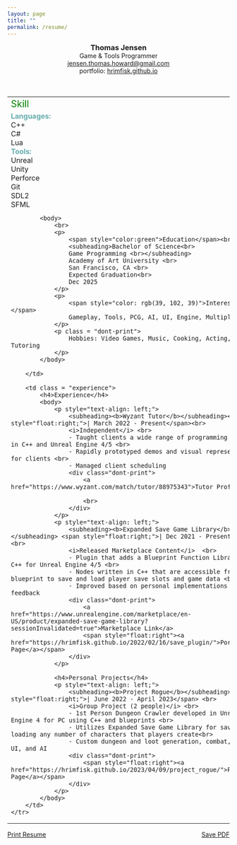 ```yaml
---
layout: page
title: ""
permalink: /resume/
---
```


<!--<object data="/assets/resume.pdf" width="100%" height="600"></object>-->
<style>
h3
{
    margin: 0px;
}
h4
{
    text-align: center;
    color: green;
}
.skill
{
    color: green;
    font-size: 16pt;
    margin-bottom: 5px;
}
table.skill
{
    border: 0px solid black;
}
td.experience
{
    padding-left: 10px;
}
table, th, td {
    border: 0px solid black;
    vertical-align: top;
}
subheading
{
    color:rgb(101, 172, 172);
}
name
{
    font-size: 18pt;
}
</style>
<center>
<h3>Thomas Jensen</h3>
Game & Tools Programmer
<br>
<a href="mailto: jensen.thomas.howard@gmail.com">jensen.thomas.howard@gmail.com</a>
<br>
portfolio: <a href="https://hrimfisk.github.io/">hrimfisk.github.io</a>
<br>
<br>
<br>
</center>
<!--
<p style="text-align: left">
    <name>Thomas Jensen</name>
    <span style="float: right">
        
    </span>
<br>
    Game & Tools Programmer
    <span style="float: right">    
        
    </span>
</p>
-->

<table style="width:100%">
    <tr>
        <td style="width: 26%; border-right: 1px solid green"> <!-- 35 is the minimum for the left column. it will not shrink any more -->
            <div class="skill">Skill</div>
            <subheading><b>Languages:</b></subheading> <br>
            C++ <br>
            C# <br>
            Lua <br>
            <subheading><b>Tools:</b></subheading> <br>
            Unreal <br> 
            Unity <br>
            Perforce <br>
            Git <br>
            SDL2 <br>
            SFML <br>

            <body>
                <br>
                <p>
                    <span style="color:green">Education</span><br>
                    <subheading>Bachelor of Science<br>
                    Game Programming <br></subheading>
                    Academy of Art University <br>
                    San Francisco, CA <br>
                    Expected Graduation<br>
                    Dec 2025
                </p>
                <p> 
                    <span style="color: rgb(39, 102, 39)">Interests:</span>
                    Gameplay, Tools, PCG, AI, UI, Engine, Multiplayer
                </p>
                <p class = "dont-print">
                    Hobbies: Video Games, Music, Cooking, Acting, Movies, Tutoring
                </p>
            </body>
        
        </td>

        <td class = "experience">
            <h4>Experience</h4>
            <body>
                <p style="text-align: left;">
                    <subheading><b>Wyzant Tutor</b></subheading><span style="float:right;">| March 2022 - Present</span><br>
                    <i>Independent</i> <br>
                    - Taught clients a wide range of programming concepts in C++ and Unreal Engine 4/5 <br>
                    - Rapidly prototyped demos and visual representations for clients <br>
                    - Managed client scheduling
                    <div class="dont-print">
                        <a href="https://www.wyzant.com/match/tutor/88975343">Tutor Profile</a>

                        <br>
                    </div>
                </p>
                <p style="text-align: left;">
                    <subheading><b>Expanded Save Game Library</b></subheading> <span style="float:right;">| Dec 2021 - Present</span> <br>
                    <i>Released Marketplace Content</i>  <br>
                    - Plugin that adds a Blueprint Function Library in C++ for Unreal Engine 4/5 <br>
                    - Nodes written in C++ that are accessible from any blueprint to save and load player save slots and game data <br>
                    - Improved based on personal implementations and user feedback
                    <div class="dont-print">
                        <a href="https://www.unrealengine.com/marketplace/en-US/product/expanded-save-game-library?sessionInvalidated=true">Marketplace Link</a>
                        <span style="float:right"><a href="https://hrimfisk.github.io/2022/02/16/save_plugin/">Portfolio Page</a></span>
                    </div>
                </p>

                <h4>Personal Projects</h4>
                <p style="text-align: left;">
                    <subheading><b>Project Rogue</b></subheading> <span style="float:right;">| June 2022 - April 2023</span> <br>
                    <i>Group Project (2 people)</i> <br>
                    - 1st Person Dungeon Crawler developed in Unreal Engine 4 for PC using C++ and blueprints <br>
                    - Utilizes Expanded Save Game Library for saving and loading any number of characters that players create<br>
                    - Custom dungeon and loot generation, combat, spells, UI, and AI
                    <div class="dont-print">
                        <span style="float:right"><a href="https://hrimfisk.github.io/2023/04/09/project_rogue/">Portfolio Page</a></span>
                    </div>
                </p>
            </body>
        </td>
    </tr>
</table>

<div class="dont-print">
    <p>
        <a href="javascript:window.print();">Print Resume</a>
        <span style="float: right">
            <a href="/assets/Resume.pdf" download>
                    Save PDF
            </a>
        </span>
    </p>
</div>